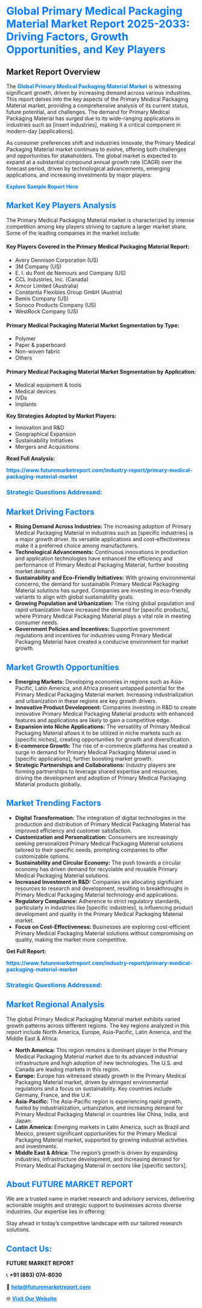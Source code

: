 <h1 style="color: #007BFF;">Global Primary Medical Packaging Material Market Report 2025-2033: Driving Factors, Growth Opportunities, and Key Players</h1>

<section id="overview">
<h2>Market Report Overview</h2>
<p>The <a href="https://www.futuremarketreport.com/industry-report/primary-medical-packaging-material-market" style="color: #007BFF; text-decoration: none;"><strong>Global Primary Medical Packaging Material Market</strong></a> is witnessing significant growth, driven by increasing demand across various industries. This report delves into the key aspects of the Primary Medical Packaging Material market, providing a comprehensive analysis of its current status, future potential, and challenges. The demand for Primary Medical Packaging Material has surged due to its wide-ranging applications in industries such as [insert industries], making it a critical component in modern-day [applications].</p>
<p>As consumer preferences shift and industries innovate, the Primary Medical Packaging Material market continues to evolve, offering both challenges and opportunities for stakeholders. The global market is expected to expand at a substantial compound annual growth rate (CAGR) over the forecast period, driven by technological advancements, emerging applications, and increasing investments by major players.</p>
</section>

<section id="overview">
<p><a href="https://www.futuremarketreport.com/request-sample/reportId=54628" style="color: #007BFF; text-decoration: none;"><strong>Explore Sample Report Here</strong></a></p>
</section>

<section id="key-players">
<h2 style="color: #007BFF;">Market Key Players Analysis</h2>
<p>The Primary Medical Packaging Material market is characterized by intense competition among key players striving to capture a larger market share. Some of the leading companies in the market include:</p>
<h4>Key Players Covered in the Primary Medical Packaging Material Report:</h4>
<ul><li>Avery Dennison Corporation (US)</li><li>3M Company (US)</li><li>E. I. du Pont de Nemours and Company (US)</li><li>CCL Industries, Inc. (Canada)</li><li>Amcor Limited (Australia)</li><li>Constantia Flexibles Group GmbH (Austria)</li><li>Bemis Company (US)</li><li>Sonoco Products Company (US)</li><li>WestRock Company (US)</li></ul>
<h4>Primary Medical Packaging Material Market Segmentation by Type:</h4>
<ul><li>Polymer</li><li>Paper &amp; paperboard</li><li>Non-woven fabric</li><li>Others</li></ul>

<h4>Primary Medical Packaging Material Market Segmentation by Application:</h4>
<ul><li>Medical equipment &amp; tools</li><li>Medical devices</li><li>IVDs</li><li>Implants</li></ul>
<p><strong>Key Strategies Adopted by Market Players:</strong></p>
<ul>
<li>Innovation and R&D</li>
<li>Geographical Expansion</li>
<li>Sustainability Initiatives</li>
<li>Mergers and Acquisitions</li>
</ul>
</section>

<section>
<p><strong>Read Full Analysis: </strong></p><a href="https://www.futuremarketreport.com/industry-report/primary-medical-packaging-material-market" style="color: #007BFF; text-decoration: none;"><strong>https://www.futuremarketreport.com/industry-report/primary-medical-packaging-material-market</strong></a>
<h3 style="color: #007BFF;">Strategic Questions Addressed:</h3>
</section>

<section id="driving-factors">
<h2 style="color: #007BFF;">Market Driving Factors</h2>
<ul>
<li><strong>Rising Demand Across Industries:</strong> The increasing adoption of Primary Medical Packaging Material in industries such as [specific industries] is a major growth driver. Its versatile applications and cost-effectiveness make it a preferred choice among manufacturers.</li>
<li><strong>Technological Advancements:</strong> Continuous innovations in production and application technologies have enhanced the efficiency and performance of Primary Medical Packaging Material, further boosting market demand.</li>
<li><strong>Sustainability and Eco-Friendly Initiatives:</strong> With growing environmental concerns, the demand for sustainable Primary Medical Packaging Material solutions has surged. Companies are investing in eco-friendly variants to align with global sustainability goals.</li>
<li><strong>Growing Population and Urbanization:</strong> The rising global population and rapid urbanization have increased the demand for [specific products], where Primary Medical Packaging Material plays a vital role in meeting consumer needs.</li>
<li><strong>Government Policies and Incentives:</strong> Supportive government regulations and incentives for industries using Primary Medical Packaging Material have created a conducive environment for market growth.</li>
</ul>
</section>

<section id="growth-opportunities">
<h2 style="color: #007BFF;">Market Growth Opportunities</h2>
<ul>
<li><strong>Emerging Markets:</strong> Developing economies in regions such as Asia-Pacific, Latin America, and Africa present untapped potential for the Primary Medical Packaging Material market. Increasing industrialization and urbanization in these regions are key growth drivers.</li>
<li><strong>Innovative Product Development:</strong> Companies investing in R&D to create innovative Primary Medical Packaging Material products with enhanced features and applications are likely to gain a competitive edge.</li>
<li><strong>Expansion into Niche Applications:</strong> The versatility of Primary Medical Packaging Material allows it to be utilized in niche markets such as [specific niches], creating opportunities for growth and diversification.</li>
<li><strong>E-commerce Growth:</strong> The rise of e-commerce platforms has created a surge in demand for Primary Medical Packaging Material used in [specific applications], further boosting market growth.</li>
<li><strong>Strategic Partnerships and Collaborations:</strong> Industry players are forming partnerships to leverage shared expertise and resources, driving the development and adoption of Primary Medical Packaging Material products globally.</li>
</ul>
</section>

<section id="trending-factors">
<h2 style="color: #007BFF;">Market Trending Factors</h2>
<ul>
<li><strong>Digital Transformation:</strong> The integration of digital technologies in the production and distribution of Primary Medical Packaging Material has improved efficiency and customer satisfaction.</li>
<li><strong>Customization and Personalization:</strong> Consumers are increasingly seeking personalized Primary Medical Packaging Material solutions tailored to their specific needs, prompting companies to offer customizable options.</li>
<li><strong>Sustainability and Circular Economy:</strong> The push towards a circular economy has driven demand for recyclable and reusable Primary Medical Packaging Material solutions.</li>
<li><strong>Increased Investment in R&D:</strong> Companies are allocating significant resources to research and development, resulting in breakthroughs in Primary Medical Packaging Material technology and applications.</li>
<li><strong>Regulatory Compliance:</strong> Adherence to strict regulatory standards, particularly in industries like [specific industries], is influencing product development and quality in the Primary Medical Packaging Material market.</li>
<li><strong>Focus on Cost-Effectiveness:</strong> Businesses are exploring cost-efficient Primary Medical Packaging Material solutions without compromising on quality, making the market more competitive.</li>
</ul>
</section>

<section>
<p><strong>Get Full Report: </strong></p><a href="https://www.futuremarketreport.com/industry-report/primary-medical-packaging-material-market" style="color: #007BFF; text-decoration: none;"><strong>https://www.futuremarketreport.com/industry-report/primary-medical-packaging-material-market</strong></a>
<h3 style="color: #007BFF;">Strategic Questions Addressed:</h3>
</section>


<section id="regional-analysis">
<h2 style="color: #007BFF;">Market Regional Analysis</h2>
<p>The global Primary Medical Packaging Material market exhibits varied growth patterns across different regions. The key regions analyzed in this report include North America, Europe, Asia-Pacific, Latin America, and the Middle East & Africa:</p>
<ul>
<li><strong>North America:</strong> This region remains a dominant player in the Primary Medical Packaging Material market due to its advanced industrial infrastructure and high adoption of new technologies. The U.S. and Canada are leading markets in this region.</li>
<li><strong>Europe:</strong> Europe has witnessed steady growth in the Primary Medical Packaging Material market, driven by stringent environmental regulations and a focus on sustainability. Key countries include Germany, France, and the U.K.</li>
<li><strong>Asia-Pacific:</strong> The Asia-Pacific region is experiencing rapid growth, fueled by industrialization, urbanization, and increasing demand for Primary Medical Packaging Material in countries like China, India, and Japan.</li>
<li><strong>Latin America:</strong> Emerging markets in Latin America, such as Brazil and Mexico, present significant opportunities for the Primary Medical Packaging Material market, supported by growing industrial activities and investments.</li>
<li><strong>Middle East & Africa:</strong> The region’s growth is driven by expanding industries, infrastructure development, and increasing demand for Primary Medical Packaging Material in sectors like [specific sectors].</li>
</ul>
</section>

<footer>
<h2 style="color: #007BFF;">About FUTURE MARKET REPORT</h2>
<p>We are a trusted name in market research and advisory services, delivering actionable insights and strategic support to businesses across diverse industries. Our expertise lies in offering:</p>

<p>Stay ahead in today’s competitive landscape with our tailored research solutions.</p>

<h2 style="color: #007BFF;">Contact Us:</h2>
<p><strong>FUTURE MARKET REPORT</strong></p>
<p>📞 <strong>+91 (883) 074-8030</strong></p>
<p>📧 <strong><a href="mailto:help@futuremarketreport.com" style="color: #007BFF;">help@futuremarketreport.com</a></strong></p>
<p>🌐 <strong><a href="https://www.futuremarketreport.com/" style="color: #007BFF;">Visit Our Website</a></strong></p>
</footer>
